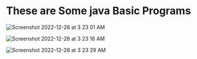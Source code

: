#  These are Some java Basic Programs

![Screenshot 2022-12-28 at 3 23 01 AM](https://user-images.githubusercontent.com/78723011/209725727-b51ab7cc-57d5-4584-a890-532604c33232.png)

![Screenshot 2022-12-28 at 3 23 16 AM](https://user-images.githubusercontent.com/78723011/209725791-6fd17ebc-5fa1-4add-aec4-0fd7b02b0a4b.png)

![Screenshot 2022-12-28 at 3 23 29 AM](https://user-images.githubusercontent.com/78723011/209725823-49055fd2-28e9-4805-aab1-b131eac93f63.png)
